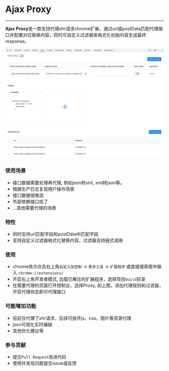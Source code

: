 # Ajax Proxy
------------
**Ajax Proxy**是一款支持代理xhr请求chrome扩展，通过url或postData匹配代理接口并配置对应替换内容，同时可自定义过滤器来格式化初始内容生成最终response。

![](static/example.png)

### 使用场景
- 接口数据需要处理再代理, 例如json转xml, xml转json等。
- 根据生产日志复现用户操作场景
- 接口数据很难造
- 外部依赖接口挂了
- ...其他需要代理的场景
### 特性
- 同时支持url匹配字段和postData中匹配字段
- 支持自定义过滤器格式化替换内容，过滤器支持链式调用

### 使用
- chrome依次点击右上角`自定义及控制` -> `更多工具` -> `扩展程序`  或直接搜索框中输入 `chrome://extensions/`
- 开启右上角开发者模式, 加载已解压的扩展程序，选择项目`build`目录
- 在需要代理的页面打开控制台，选择Proxy, 如上图，添加代理规则和过滤器，开启代理状态即可代理接口

### 可能增加功能
- 目前仅代理了xhr请求，后续可放开js，css，图片等资源代理
- json可视化实时编辑
- 其他优化建议等

### 参与贡献
- 提交`Pull Request`改进代码
- 使用并发现问题提交issue或反馈

